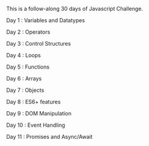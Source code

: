 This is a follow-along 30 days of Javascript Challenge.

Day 1 : Variables and Datatypes

Day 2 : Operators

Day 3 : Control Structures

Day 4 : Loops

Day 5 : Functions

Day 6 : Arrays

Day 7 : Objects

Day 8 : ES6+ features

Day 9 : DOM Manipulation

Day 10 : Event Handling

Day 11 : Promises and Async/Await
